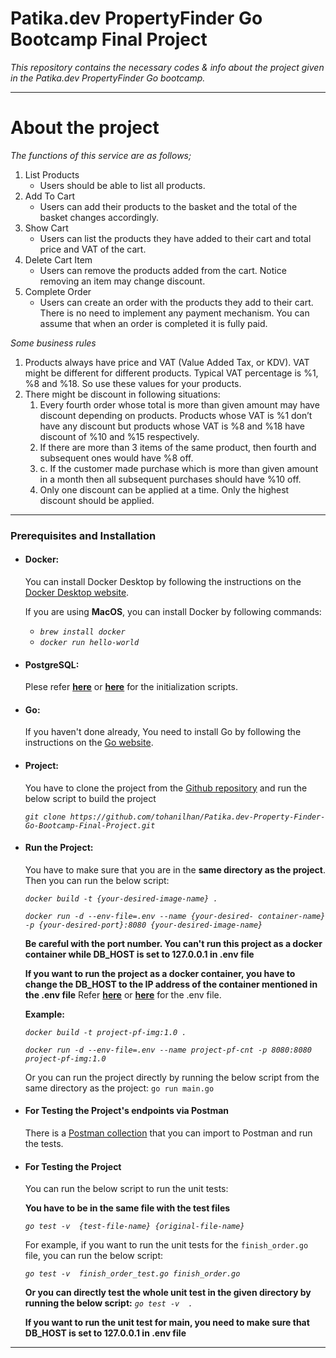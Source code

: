 
# Patika.dev PropertyFinder Go Bootcamp Final Project

*This repository contains the necessary codes &amp; info about the project given in the Patika.dev PropertyFinder Go bootcamp.*

---

# About the project

*The functions of this service are as follows;*

1. List Products
   - Users should be able to list all products.
2. Add To Cart
   - Users can add their products to the basket and the total of the basket changes accordingly.
3. Show Cart
   - Users can list the products they have added to their cart and total price and VAT of the cart.
4. Delete Cart Item
   - Users can remove the products added from the cart. Notice removing an item may change discount.
5. Complete Order
   - Users can create an order with the products they add to their cart. There is no need to implement any payment mechanism. You can assume that when an order is completed it is fully paid.

*Some business rules*

1. Products always have price and VAT (Value Added Tax, or KDV). VAT might be different for different products. Typical VAT percentage is %1, %8 and %18. So use these values for your products.
2. There might be discount in following situations:
   1.  Every fourth order whose total is more than given amount may have discount
depending on products. Products whose VAT is %1 don’t have any discount but products whose VAT is %8 and %18 have discount of %10 and %15 respectively.
   2. If there are more than 3 items of the same product, then fourth and subsequent ones would have %8 off.
   3. c. If the customer made purchase which is more than given amount in a month then all subsequent purchases should have %10 off.
   4. Only one discount can be applied at a time. Only the highest discount should be applied.

---

### Prerequisites and Installation

- #### **Docker:** 
  You can install Docker Desktop by following the instructions on the [Docker Desktop website](https://desktop.docker.com/).

  If you are using **MacOS**, you can install Docker by following commands:
    - *`brew install docker`*
    - *`docker run hello-world`*
  
 
- #### **PostgreSQL:**

  Plese refer [**here**](docs/README.md) or [**here**](https://github.com/tohanilhan/Patika.dev-Property-Finder-Go-Bootcamp-Final-Project/blob/main/docs/README.md) for the initialization scripts.

- #### **Go:**
  
  If you haven't done already, You need to install Go by following the instructions on the [Go website](https://golang.org/doc/install).

- #### **Project:**
  
  You have to clone the project from the [Github repository](https://github.com/tohanilhan/Patika.dev-Property-Finder-Go-Bootcamp-Final-Project) and run the below script to build the project
   
   *`git clone https://github.com/tohanilhan/Patika.dev-Property-Finder-Go-Bootcamp-Final-Project.git`*

- #### **Run the Project:**

     You have to make sure that you are in the **same directory as the project**. Then you can run the below script:

   *`docker build -t {your-desired-image-name} .`*

   *`docker run -d --env-file=.env --name {your-desired- container-name} -p {your-desired-port}:8080 {your-desired-image-name}`*

   **Be careful with the port number. You can't run this project as a docker container while DB_HOST is set to 127.0.0.1 in .env file**
   
   **If you want to run the project as a docker container, you have to change the DB_HOST to the IP address of the container mentioned in the .env file** Refer [**here**](.env) or [**here**](https://github.com/tohanilhan/Patika.dev-Property-Finder-Go-Bootcamp-Final-Project/blob/main/.env) for the .env file.


   **Example:**

   *`docker build -t project-pf-img:1.0 .`*

   *`docker run -d --env-file=.env --name project-pf-cnt -p 8080:8080 project-pf-img:1.0`*

   
  Or you can run the project directly by running the below script from the same directory as the project:
    `go run main.go`

- #### **For Testing the Project's endpoints via Postman**
 
  There is a [Postman collection](https://github.com/tohanilhan/Patika.dev-Property-Finder-Go-Bootcamp-Final-Project/blob/main/docs/PropertyFinder-FinalProject.postman_collection.json) that you can import to Postman and run the tests.

- #### **For Testing the Project**
     
  You can run the below script to run the unit tests:
  
  **You have to be in the same file with the test files**


    *`go test -v  {test-file-name} {original-file-name}`*

    For example, if you want to run the unit tests for the `finish_order.go` file, you can run the below script:

    *`go test -v  finish_order_test.go finish_order.go`*

   **Or you can directly test the whole unit test in the given directory by running the below script:**
    *`go test -v  .`*

    **If you want to run the unit test for main, you need to make sure that DB_HOST is set to 127.0.0.1 in .env file**

---